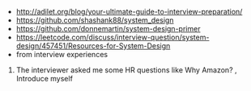 * http://adilet.org/blog/your-ultimate-guide-to-interview-preparation/
* https://github.com/shashank88/system_design
* https://github.com/donnemartin/system-design-primer
* https://leetcode.com/discuss/interview-question/system-design/457451/Resources-for-System-Design
* from interview experiences
1) The interviewer asked me some HR questions like Why Amazon? , Introduce myself 
